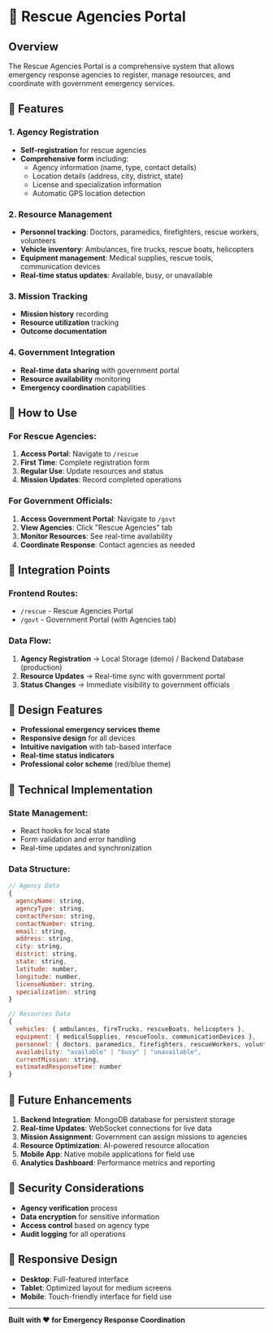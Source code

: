 # 🚨 Rescue Agencies Portal

## Overview
The Rescue Agencies Portal is a comprehensive system that allows emergency response agencies to register, manage resources, and coordinate with government emergency services.

## 🎯 Features

### 1. **Agency Registration**
- **Self-registration** for rescue agencies
- **Comprehensive form** including:
  - Agency information (name, type, contact details)
  - Location details (address, city, district, state)
  - License and specialization information
  - Automatic GPS location detection

### 2. **Resource Management**
- **Personnel tracking**: Doctors, paramedics, firefighters, rescue workers, volunteers
- **Vehicle inventory**: Ambulances, fire trucks, rescue boats, helicopters
- **Equipment management**: Medical supplies, rescue tools, communication devices
- **Real-time status updates**: Available, busy, or unavailable

### 3. **Mission Tracking**
- **Mission history** recording
- **Resource utilization** tracking
- **Outcome documentation**

### 4. **Government Integration**
- **Real-time data sharing** with government portal
- **Resource availability** monitoring
- **Emergency coordination** capabilities

## 🚀 How to Use

### **For Rescue Agencies:**

1. **Access Portal**: Navigate to `/rescue`
2. **First Time**: Complete registration form
3. **Regular Use**: Update resources and status
4. **Mission Updates**: Record completed operations

### **For Government Officials:**

1. **Access Government Portal**: Navigate to `/govt`
2. **View Agencies**: Click "Rescue Agencies" tab
3. **Monitor Resources**: See real-time availability
4. **Coordinate Response**: Contact agencies as needed

## 🔗 Integration Points

### **Frontend Routes:**
- `/rescue` - Rescue Agencies Portal
- `/govt` - Government Portal (with Agencies tab)

### **Data Flow:**
1. **Agency Registration** → Local Storage (demo) / Backend Database (production)
2. **Resource Updates** → Real-time sync with government portal
3. **Status Changes** → Immediate visibility to government officials

## 🎨 Design Features

- **Professional emergency services theme**
- **Responsive design** for all devices
- **Intuitive navigation** with tab-based interface
- **Real-time status indicators**
- **Professional color scheme** (red/blue theme)

## 🔧 Technical Implementation

### **State Management:**
- React hooks for local state
- Form validation and error handling
- Real-time updates and synchronization

### **Data Structure:**
```javascript
// Agency Data
{
  agencyName: string,
  agencyType: string,
  contactPerson: string,
  contactNumber: string,
  email: string,
  address: string,
  city: string,
  district: string,
  state: string,
  latitude: number,
  longitude: number,
  licenseNumber: string,
  specialization: string
}

// Resources Data
{
  vehicles: { ambulances, fireTrucks, rescueBoats, helicopters },
  equipment: { medicalSupplies, rescueTools, communicationDevices },
  personnel: { doctors, paramedics, firefighters, rescueWorkers, volunteers },
  availability: "available" | "busy" | "unavailable",
  currentMission: string,
  estimatedResponseTime: number
}
```

## 🚀 Future Enhancements

1. **Backend Integration**: MongoDB database for persistent storage
2. **Real-time Updates**: WebSocket connections for live data
3. **Mission Assignment**: Government can assign missions to agencies
4. **Resource Optimization**: AI-powered resource allocation
5. **Mobile App**: Native mobile applications for field use
6. **Analytics Dashboard**: Performance metrics and reporting

## 🔐 Security Considerations

- **Agency verification** process
- **Data encryption** for sensitive information
- **Access control** based on agency type
- **Audit logging** for all operations

## 📱 Responsive Design

- **Desktop**: Full-featured interface
- **Tablet**: Optimized layout for medium screens
- **Mobile**: Touch-friendly interface for field use

---

**Built with ❤️ for Emergency Response Coordination**
